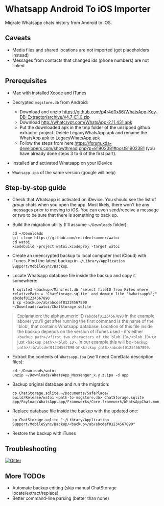 # Whatsapp Android To iOS Importer

Migrate Whatsapp chats history from Android to iOS.

## Caveats

* Media files and shared locations are not imported (got placeholders instead)
* Messages from contacts that changed ids (phone numbers) are not linked

## Prerequisites

* Mac with installed Xcode and iTunes
* Decrypted `msgstore.db` from Android:
  * Download and unzip https://github.com/p4r4d0x86/WhatsApp-Key-DB-Extractor/archive/v4.7-E1.0.zip
  * Download http://whatcrypt.com/WhatsApp-2.11.431.apk
  * Put the downloaded apk in the tmp folder of the unzipped github extractor project. Delete LegacyWhatsApp.apk and rename the WhatsApp apk to LegacyWhatsApp.apk
  * Follow the steps from here:https://forum.xda-developers.com/showthread.php?p=81902381#post81902381 (you have already done steps 3 to 6 of the first part). 

* Installed and activated Whatsapp on your iDevice
* `Whatsapp.ipa` of the same version (google will help)

## Step-by-step guide

* Check that Whatsapp is activated on iDevice. You should see the list of *group* chats
  when you open the app. Most likely, there won't be any messages prior to moving to iOS.
  You can even send/receive a message or two to be sure that there is something to back up.
* Build the migration utility (I'll assume `~/Downloads` folder):

      cd ~/Downloads
      git clone https://github.com/residentsummer/watoi
      cd watoi
      xcodebuild -project watoi.xcodeproj -target watoi

* Create an unencrypted backup to local computer (not iCloud) with iTunes.
  Find the latest backup in `~/Library/Application Support/MobileSync/Backup`.
* Locate Whatsapp database file inside the backup and copy it somewhere:

      $ sqlite3 <backup>/Manifest.db "select fileID from Files where relativePath = 'ChatStorage.sqlite' and domain like '%whatsapp%';"
      abcdef01234567890
      $ cp <backup>/ab/abcdef01234567890 ~/Downloads/watoi/ChatStorage.sqlite

> Explanation: the alphanumeric ID (`abcdef01234567890` in the example above) you'll get after running the first command is the name
 of the 'blob', that contains Whatsapp database. Location of this file inside the backup depends on the version of iTunes used - it's
 either `<backup path>/<first two characters of the blob ID>/<blob ID>` or just `<backup path>/<blob ID>`. In our example this will  be
 `<backup path>/ab/abcdef01234567890` or `<backup path>/abcdef01234567890`.

* Extract the contents of `Whatsapp.ipa` (we'll need CoreData description files):

      cd ~/Downloads/watoi
      unzip ~/Downloads/WhatsApp_Messenger_x.y.z.ipa -d app

* Backup original database and run the migration:

      cp ChatStorage.sqlite ~/Documents/SafePlace/
      build/Release/watoi <path-to-msgstore.db> ChatStorage.sqlite app/Payload/WhatsApp.app/Frameworks/Core.framework/WhatsAppChat.momd

* Replace database file inside the backup with the updated one:

      cp ChatStorage.sqlite "~/Library/Application Support/MobileSync/Backup/<backup>/ab/abcdef01234567890"

* Restore the backup with iTunes

## Troubleshooting

[![Gitter](https://badges.gitter.im/gitterHQ/gitter.svg)](https://gitter.im/residentsummer_watoi/Lobby?utm_source=badge&utm_medium=badge&utm_campaign=pr-badge)

## More TODOs

* Automate backup editing (skip manual ChatStorage locate/extract/replace)
* Better command-line parsing (better than none)
